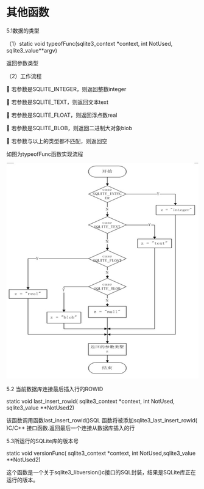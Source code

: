 # 其他函数
5.1数据的类型

（1）static void typeofFunc(sqlite3_context *context, int NotUsed,  sqlite3_value**argv)

返回参数类型

（2）工作流程

	若参数是SQLITE_INTEGER，则返回整数integer

	若参数是SQLITE_TEXT，则返回文本text

	若参数是SQLITE_FLOAT，则返回浮点数real

	若参数是SQLITE_BLOB，则返回二进制大对象blob

	若参数与以上的类型都不匹配，则返回空

如图为typeofFunc函数实现流程

<img src='typeofFunc函数.jpg'>

5.2 当前数据库连接最后插入行的ROWID

static void last_insert_rowid(  sqlite3_context *context,  int NotUsed,  sqlite3_value **NotUsed2)

该函数调用函数last_insert_rowid()SQL 函数将被添加sqlite3_last_insert_rowid( )C/C++ 接口函数.返回最后一个连接从数据库插入的行

5.3所运行的SQLite库的版本号

static void versionFunc( sqlite3_context *context,  int NotUsed,sqlite3_value **NotUsed2)

这个函数是一个关于sqlite3_libversion()c接口的SQL封装，结果是SQLite库正在运行的版本。
